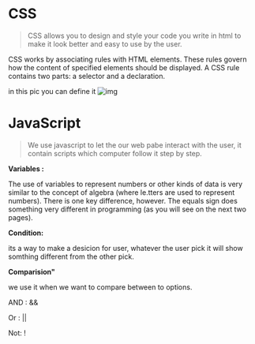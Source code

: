 # CSS
> CSS allows you to design and style your code you write in html to make it look better and easy to use by the user.

CSS works by associating rules with HTML elements. These rules govern
how the content of specified elements should be displayed. A CSS rule
contains two parts: a selector and a declaration.

in this pic you can define it
![img](https://miro.medium.com/max/3840/1*naFDyXh9iGtmvNRhhFY-og.png)


# JavaScript

> We use javascript to let the our web pabe interact with the user,
it contain scripts which computer follow it step by step.

**Variables :**

The use of variables to represent numbers or other
kinds of data is very similar to the concept of algebra
(where le.tters are used to represent numbers).
There is one key difference, however. The equals
sign does something very different in programming
(as you will see on the next two pages). 

**Condition:**

its a way to make a desicion for user, whatever the user pick it will show somthing different from the other pick.

**Comparision"**

we use it when we want to compare between to options.

AND : &&

Or : ||

Not: !


